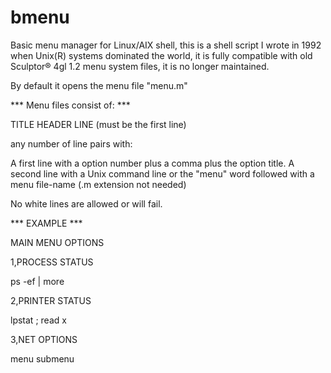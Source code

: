 # bmenu

Basic menu manager for Linux/AIX shell, this is a shell script I wrote in 1992 when Unix(R) systems dominated the world, it is fully compatible with old Sculptor® 4gl 1.2 menu system files, it is no longer maintained.

By default it opens the menu file "menu.m"

*** Menu files consist of: ***

TITLE HEADER LINE (must be the first line)

any number of line pairs with:

A first line with a option number plus a comma plus the option title. 
A second line with a Unix command line or the "menu" word followed with a menu file-name (.m extension not needed)

No white lines are allowed or will fail.

*** EXAMPLE ***

MAIN MENU OPTIONS

1,PROCESS STATUS

ps -ef | more

2,PRINTER STATUS

lpstat ; read x

3,NET OPTIONS

menu submenu

